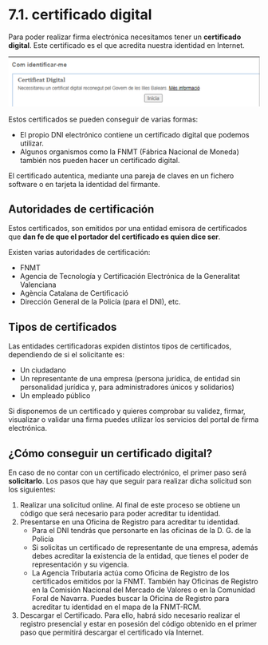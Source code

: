 # 7.1. certificado digital

Para poder realizar firma electrónica necesitamos tener un **certificado digital**. Este certificado es el que acredita nuestra identidad en Internet.

![](img/2022-11-26-15-04-58.png)

Estos certificados se pueden conseguir de varias formas:

- El propio DNI electrónico contiene un certificado digital que podemos utilizar.
- Algunos organismos como la FNMT (Fábrica Nacional de Moneda) también nos pueden hacer un certificado digital.

 El certificado autentica, mediante una pareja de claves en un fichero software o en tarjeta la identidad del firmante.

## Autoridades de certificación

Estos certificados, son emitidos por una entidad emisora de certificados que **dan fe de que el portador del certificado es quien dice ser**.

Existen varias autoridades de certificación:

- FNMT
- Agencia de Tecnología y Certificación Electrónica de la Generalitat Valenciana
- Agència Catalana de Certificació
- Dirección General de la Policía (para el DNI), etc.

## Tipos de certificados

Las entidades certificadoras expiden distintos tipos de certificados, dependiendo de si el solicitante es:

- Un ciudadano
- Un representante de una empresa (persona jurídica, de entidad sin personalidad jurídica y, para administradores únicos y solidarios)
- Un empleado público

Si disponemos de un certificado y quieres comprobar su validez, firmar, visualizar o validar una firma puedes utilizar los servicios del portal de firma electrónica.

## ¿Cómo conseguir un certificado digital?

En caso de no contar con un certificado electrónico, el primer paso será **solicitarlo**. Los pasos que hay que seguir para realizar dicha solicitud son los siguientes:

1. Realizar una solicitud online. Al final de este proceso se obtiene un código que será necesario para poder acreditar tu identidad.
2. Presentarse en una Oficina de Registro para acreditar tu identidad.
   - Para el DNI tendrás que personarte en las oficinas de la D. G. de la Policía
   - Si solicitas un certificado de representante de una empresa, además debes acreditar la existencia de la entidad, que tienes el poder de representación y su vigencia. 
   - La Agencia Tributaria actúa como Oficina de Registro de los certificados emitidos por la FNMT. También hay Oficinas de Registro en la Comisión Nacional del Mercado de Valores o en la Comunidad Foral de Navarra. Puedes buscar la Oficina de Registro para acreditar tu identidad en el mapa de la FNMT-RCM.
3. Descargar el Certificado. Para ello, habrá sido necesario realizar el registro presencial y estar en posesión del código obtenido en el primer paso que permitirá descargar el certificado vía Internet.

